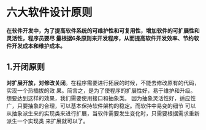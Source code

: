 # 六大软件设计原则

  **在软件开发中，为了提高软件系统的可维护性和可复用性，增加软件的可扩展性和灵活性，程序员要尽
量根据6条原则来开发程序，从而提高软件开发效率、节约软件开发成本和维护成本。**

## 1.开闭原则
**对扩展开放，对修改关闭**。在程序需要进行拓展的时候，不能去修改原有的代码，实现一个热插拔的效
果。简言之，是为了使程序的扩展性好，易于维护和升级。
想要达到这样的效果，我们需要使用接口和抽象类。
因为抽象灵活性好，适应性广，只要抽象的合理，可以基本保持软件架构的稳定。而软件中易变的细节
可以从抽象派生来的实现类来进行扩展，当软件需要发生变化时，只需要根据需求重新派生一个实现类
来扩展就可以了。